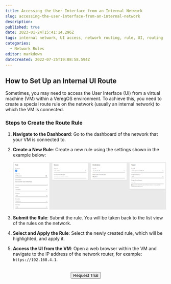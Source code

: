 ```yaml
---
title: Accessing the User Interface from an Internal Network
slug: accessing-the-user-interface-from-an-internal-network
description: 
published: true
date: 2023-01-24T15:41:14.296Z
tags: internal network, UI access, network routing, rule, UI, routing
categories:
  - Network Rules
editor: markdown
dateCreated: 2022-07-25T19:08:58.594Z
---
```


## How to Set Up an Internal UI Route

Sometimes, you may need to access the User Interface (UI) from a virtual machine (VM) within a VeregOS environment. To achieve this, you need to create a special route rule on the network (usually an internal network) to which the VM is connected.

### Steps to Create the Route Rule

1. **Navigate to the Dashboard**: Go to the dashboard of the network that your VM is connected to.

2. **Create a New Rule**: Create a new rule using the settings shown in the example below:
   
   ![ui-access-rule.png](/public/ui-access-rule.png)

3. **Submit the Rule**: Submit the rule. You will be taken back to the list view of the rules on the network.

4. **Select and Apply the Rule**: Select the newly created rule, which will be highlighted, and apply it.

5. **Access the UI from the VM**: Open a web browser within the VM and navigate to the IP address of the network router, for example: `https://192.168.4.1`.

<br>
<div style="text-align: center">
<a href="https://www.verge.io/test-drive" target="_blank"><button class="button-orange">Request Trial</button></a>
</div>
